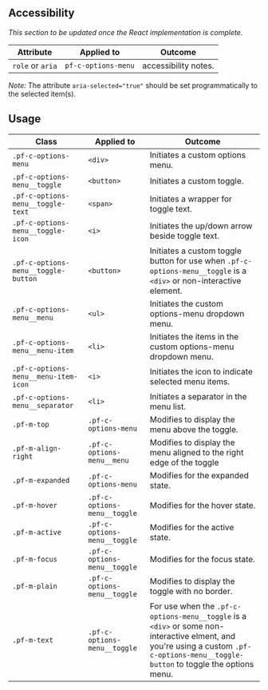 ## Accessibility

*This section to be updated once the React implementation is complete.*

| Attribute | Applied to | Outcome |
| -- | -- | -- |
| `role` or `aria` | `pf-c-options-menu` |  accessibility notes. |
*Note:* The attribute `aria-selected="true"` should be set programmatically to the selected item(s).


## Usage

| Class | Applied to | Outcome |
| -- | -- | -- |
| `.pf-c-options-menu` | `<div>` |  Initiates a custom options menu. |
| `.pf-c-options-menu__toggle` | `<button>` |  Initiates a custom toggle. |
| `.pf-c-options-menu__toggle-text` | `<span>` | Initiates a wrapper for toggle text.
| `.pf-c-options-menu__toggle-icon` | `<i>` | Initiates the up/down arrow beside toggle text. |
| `.pf-c-options-menu__toggle-button` | `<button>` | Initiates a custom toggle button for use when `.pf-c-options-menu__toggle` is a `<div>` or non-interactive element. |
| `.pf-c-options-menu__menu` | `<ul>` |  Initiates the custom options-menu dropdown menu. |
| `.pf-c-options-menu__menu-item` | `<li>` |  Initiates the items in the custom options-menu dropdown menu. |
| `.pf-c-options-menu__menu-item-icon` | `<i>` |  Initiates the icon to indicate selected menu items. |
| `.pf-c-options-menu__separator` | `<li>` | Initiates a separator in the menu list. |
| `.pf-m-top` | `.pf-c-options-menu` | Modifies to display the menu above the toggle. |
| `.pf-m-align-right` | `.pf-c-options-menu__menu` | Modifies to display the menu aligned to the right edge of the toggle |
| `.pf-m-expanded` | `.pf-c-options-menu` |  Modifies for the expanded state. |
| `.pf-m-hover` | `.pf-c-options-menu__toggle` | Modifies for the hover state. |
| `.pf-m-active` | `.pf-c-options-menu__toggle` | Modifies for the active state. |
| `.pf-m-focus` | `.pf-c-options-menu__toggle` | Modifies for the focus state. |
| `.pf-m-plain` | `.pf-c-options-menu__toggle` |  Modifies to display the toggle with no border. |
| `.pf-m-text` | `.pf-c-options-menu__toggle` |  For use when the `.pf-c-options-menu__toggle` is a `<div>` or some non-interactive elment, and you're using a custom `.pf-c-options-menu__toggle-button` to toggle the options menu. |
